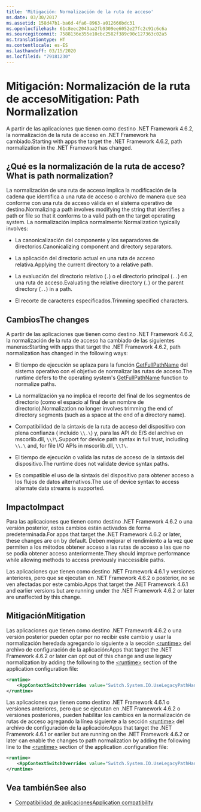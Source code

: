 ```yaml
---
title: 'Mitigación: Normalización de la ruta de acceso'
ms.date: 03/30/2017
ms.assetid: 158d47b1-ba6d-4fa6-8963-a012666bdc31
ms.openlocfilehash: 61c8eec2043aa2fb9309ee6052e27fc2c91c6c6a
ms.sourcegitcommit: 7588136e355e10cbc2582f389c90c127363c02a5
ms.translationtype: HT
ms.contentlocale: es-ES
ms.lasthandoff: 03/15/2020
ms.locfileid: "79181230"
---
```

# <a name="mitigation-path-normalization"></a><span data-ttu-id="075dc-102">Mitigación: Normalización de la ruta de acceso</span><span class="sxs-lookup"><span data-stu-id="075dc-102">Mitigation: Path Normalization</span></span>
<span data-ttu-id="075dc-103">A partir de las aplicaciones que tienen como destino .NET Framework 4.6.2, la normalización de la ruta de acceso en .NET Framework ha cambiado.</span><span class="sxs-lookup"><span data-stu-id="075dc-103">Starting with apps the target  the .NET Framework 4.6.2, path normalization in the .NET Framework has changed.</span></span>  
  
## <a name="what-is-path-normalization"></a><span data-ttu-id="075dc-104">¿Qué es la normalización de la ruta de acceso?</span><span class="sxs-lookup"><span data-stu-id="075dc-104">What is path normalization?</span></span>  
 <span data-ttu-id="075dc-105">La normalización de una ruta de acceso implica la modificación de la cadena que identifica a una ruta de acceso o archivo de manera que sea conforme con una ruta de acceso válida en el sistema operativo de destino.</span><span class="sxs-lookup"><span data-stu-id="075dc-105">Normalizing a path involves modifying the string that identifies a path or file so that it conforms to a valid path on the target operating system.</span></span> <span data-ttu-id="075dc-106">La normalización implica normalmente:</span><span class="sxs-lookup"><span data-stu-id="075dc-106">Normalization typically involves:</span></span>  
  
- <span data-ttu-id="075dc-107">La canonicalización del componente y los separadores de directorios.</span><span class="sxs-lookup"><span data-stu-id="075dc-107">Canonicalizing component and directory separators.</span></span>  
  
- <span data-ttu-id="075dc-108">La aplicación del directorio actual en una ruta de acceso relativa.</span><span class="sxs-lookup"><span data-stu-id="075dc-108">Applying the current directory to a relative path.</span></span>  
  
- <span data-ttu-id="075dc-109">La evaluación del directorio relativo (`.`) o el directorio principal (`..`) en una ruta de acceso.</span><span class="sxs-lookup"><span data-stu-id="075dc-109">Evaluating the relative directory (`.`) or the parent directory (`..`) in a path.</span></span>  
  
- <span data-ttu-id="075dc-110">El recorte de caracteres especificados.</span><span class="sxs-lookup"><span data-stu-id="075dc-110">Trimming specified characters.</span></span>  
  
## <a name="the-changes"></a><span data-ttu-id="075dc-111">Cambios</span><span class="sxs-lookup"><span data-stu-id="075dc-111">The changes</span></span>  
 <span data-ttu-id="075dc-112">A partir de las aplicaciones que tienen como destino .NET Framework 4.6.2, la normalización de la ruta de acceso ha cambiado de las siguientes maneras:</span><span class="sxs-lookup"><span data-stu-id="075dc-112">Starting with apps that target the .NET Framework 4.6.2, path normalization has changed in the following ways:</span></span>  
  
- <span data-ttu-id="075dc-113">El tiempo de ejecución se aplaza para la función [GetFullPathName](/windows/desktop/api/fileapi/nf-fileapi-getfullpathnamea) del sistema operativo con el objetivo de normalizar las rutas de acceso.</span><span class="sxs-lookup"><span data-stu-id="075dc-113">The runtime defers to the operating system's [GetFullPathName](/windows/desktop/api/fileapi/nf-fileapi-getfullpathnamea) function to normalize paths.</span></span>  
  
- <span data-ttu-id="075dc-114">La normalización ya no implica el recorte del final de los segmentos de directorio (como el espacio al final de un nombre de directorio).</span><span class="sxs-lookup"><span data-stu-id="075dc-114">Normalization no longer involves trimming the end of directory segments (such as a space at the end of a directory name).</span></span>  
  
- <span data-ttu-id="075dc-115">Compatibilidad de la sintaxis de la ruta de acceso del dispositivo con plena confianza ( incluido `\\.\`) y, para las API de E/S del archivo en mscorlib.dll, `\\?\`.</span><span class="sxs-lookup"><span data-stu-id="075dc-115">Support for device path syntax in full trust, including  `\\.\` and, for file I/O APIs   in mscorlib.dll, `\\?\`.</span></span>  
  
- <span data-ttu-id="075dc-116">El tiempo de ejecución o valida las rutas de acceso de la sintaxis del dispositivo.</span><span class="sxs-lookup"><span data-stu-id="075dc-116">The runtime does not validate device syntax paths.</span></span>  
  
- <span data-ttu-id="075dc-117">Es compatible el uso de la sintaxis del dispositivo para obtener acceso a los flujos de datos alternativos.</span><span class="sxs-lookup"><span data-stu-id="075dc-117">The use of device syntax to access alternate data streams is supported.</span></span>  
  
## <a name="impact"></a><span data-ttu-id="075dc-118">Impacto</span><span class="sxs-lookup"><span data-stu-id="075dc-118">Impact</span></span>  

<span data-ttu-id="075dc-119">Para las aplicaciones que tienen como destino .NET Framework 4.6.2 o una versión posterior, estos cambios están activados de forma predeterminada.</span><span class="sxs-lookup"><span data-stu-id="075dc-119">For apps that target the .NET Framework 4.6.2 or later, these changes are on  by default.</span></span> <span data-ttu-id="075dc-120">Deben mejorar el rendimiento a la vez que permiten a los métodos obtener acceso a las rutas de acceso a las que no se podía obtener acceso anteriormente.</span><span class="sxs-lookup"><span data-stu-id="075dc-120">They should improve performance while allowing methods to access previously inaccessible paths.</span></span>  
  
<span data-ttu-id="075dc-121">Las aplicaciones que tienen como destino .NET Framework 4.6.1 y versiones anteriores, pero que se ejecutan en .NET Framework 4.6.2 o posterior, no se ven afectadas por este cambio.</span><span class="sxs-lookup"><span data-stu-id="075dc-121">Apps that target the .NET Framework 4.6.1 and earlier versions but are running under the .NET Framework 4.6.2 or later are unaffected by this change.</span></span>  
  
## <a name="mitigation"></a><span data-ttu-id="075dc-122">Mitigación</span><span class="sxs-lookup"><span data-stu-id="075dc-122">Mitigation</span></span>  
 <span data-ttu-id="075dc-123">Las aplicaciones que tienen como destino .NET Framework 4.6.2 o una versión posterior pueden optar por no recibir este cambio y usar la normalización heredada agregando lo siguiente a la sección [\<runtime>](../configure-apps/file-schema/runtime/runtime-element.md) del archivo de configuración de la aplicación:</span><span class="sxs-lookup"><span data-stu-id="075dc-123">Apps that target the .NET Framework 4.6.2 or later can opt out of this change and use legacy normalization by adding the following to the [\<runtime>](../configure-apps/file-schema/runtime/runtime-element.md) section of the application configuration file:</span></span>  
  
```xml  
<runtime>  
    <AppContextSwitchOverrides value="Switch.System.IO.UseLegacyPathHandling=true" />
</runtime>  
```  
  
<span data-ttu-id="075dc-124">Las aplicaciones que tienen como destino .NET Framework 4.6.1 o versiones anteriores, pero que se ejecutan en .NET Framework 4.6.2 o versiones posteriores, pueden habilitar los cambios en la normalización de rutas de acceso agregando la línea siguiente a la sección [\<runtime>](../configure-apps/file-schema/runtime/runtime-element.md) del archivo de configuración de la aplicación:</span><span class="sxs-lookup"><span data-stu-id="075dc-124">Apps that target the .NET Framework 4.6.1 or earlier but are running on the .NET Framework 4.6.2 or later can enable the changes to path normalization by adding the following line to the [\<runtime>](../configure-apps/file-schema/runtime/runtime-element.md) section of the application .configuration file:</span></span>  
  
```xml  
<runtime>  
    <AppContextSwitchOverrides value="Switch.System.IO.UseLegacyPathHandling=false" />
</runtime>  
```  
  
## <a name="see-also"></a><span data-ttu-id="075dc-125">Vea también</span><span class="sxs-lookup"><span data-stu-id="075dc-125">See also</span></span>

- [<span data-ttu-id="075dc-126">Compatibilidad de aplicaciones</span><span class="sxs-lookup"><span data-stu-id="075dc-126">Application compatibility</span></span>](application-compatibility.md)
